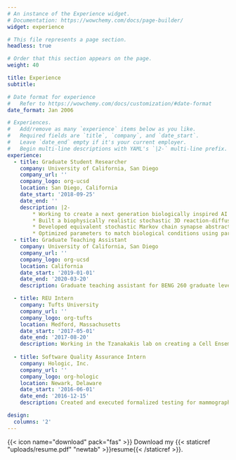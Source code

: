 ```yaml
---
# An instance of the Experience widget.
# Documentation: https://wowchemy.com/docs/page-builder/
widget: experience

# This file represents a page section.
headless: true

# Order that this section appears on the page.
weight: 40

title: Experience
subtitle:

# Date format for experience
#   Refer to https://wowchemy.com/docs/customization/#date-format
date_format: Jan 2006

# Experiences.
#   Add/remove as many `experience` items below as you like.
#   Required fields are `title`, `company`, and `date_start`.
#   Leave `date_end` empty if it's your current employer.
#   Begin multi-line descriptions with YAML's `|2-` multi-line prefix.
experience:
  - title: Graduate Student Researcher
    company: University of California, San Diego
    company_url: ''
    company_logo: org-ucsd
    location: San Diego, California
    date_start: '2018-09-25'
    date_end: ''
    description: |2-
        * Working to create a next generation biologically inspired AI neural network with biophysically meaningful parameters tunable for specific learning task
        * Built a biophysically realistic stochastic 3D reaction-diffusion model for synaptic transmission using MCell software and Python scripts containing 120 molecular states
        * Developed equivalent stochastic Markov chain synapse abstraction in Python with biologically tunable parameters, decreasing runtime by 93% and FLOPs by an order of magnitude for use in artificial neural networks models
        * Optimized parameters to match biological conditions using parameter sweep techniques by running models on supercomputer clusters and analyzed subsequent large-scale datasets
  - title: Graduate Teaching Assistant 
    company: University of California, San Diego
    company_url: ''
    company_logo: org-ucsd
    location: California
    date_start: '2019-01-01'
    date_end: '2020-03-20'
    description: Graduate teaching assistant for BENG 260 graduate level neurodynamics course and two quarters of BENG 1 Introductory Lab course for bioengineering undergraduates.

  - title: REU Intern  
    company: Tufts University 
    company_url: ''
    company_logo: org-tufts
    location: Medford, Massachusetts
    date_start: '2017-05-01'
    date_end: '2017-08-20'
    description: Working in the Tzanakakis lab on creating a Cell Ensemble Model for stem cell behavior utilizing both deterministic and stochastic aspects to predict events in response to intrinsic and extrinsic changes in the system.
        
  - title: Software Quality Assurance Intern
    company: Hologic, Inc.
    company_url: ''
    company_logo: org-hologic
    location: Newark, Delaware
    date_start: '2016-06-01'
    date_end: '2016-12-15'
    description: Created and executed formalized testing for mammography device software and technology; collaborated with the Software Engineering team

design:
  columns: '2'
---
```


{{< icon name="download" pack="fas" >}} Download my {{< staticref "uploads/resume.pdf" "newtab" >}}resume{{< /staticref >}}.

